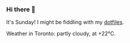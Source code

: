 ### Hi there :wave:

It's Sunday! I might be fiddling with my [dotfiles](https://github.com/bewuethr/dotfiles).

Weather in Toronto: partly cloudy, at +22°C.
